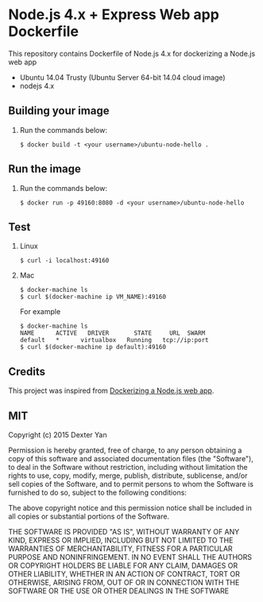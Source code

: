 # Node.js 4.x + Express Web app Dockerfile

This repository contains Dockerfile of Node.js 4.x for dockerizing a Node.js web app

- Ubuntu 14.04 Trusty (Ubuntu Server 64-bit 14.04 cloud image)
- nodejs 4.x

## Building your image

1. Run the commands below:

    ```
    $ docker build -t <your username>/ubuntu-node-hello .
    ```

## Run the image

1. Run the commands below:

    ```
    $ docker run -p 49160:8080 -d <your username>/ubuntu-node-hello
    ```

## Test
 1. Linux 
    ```
    $ curl -i localhost:49160
    ```
 2. Mac
    ```
    $ docker-machine ls
    $ curl $(docker-machine ip VM_NAME):49160
    ```
    For example
    ```
    $ docker-machine ls
    NAME      ACTIVE   DRIVER       STATE     URL  SWARM
    default   *      virtualbox   Running   tcp://ip:port
    $ curl $(docker-machine ip default):49160
    ```
    
## Credits

This project was inspired from [Dockerizing a Node.js web app](http://docs.docker.com/engine/examples/nodejs_web_app/).


## MIT

Copyright (c) 2015 Dexter Yan

Permission is hereby granted, free of charge, to any person obtaining a copy of this software and associated documentation files (the "Software"), to deal in the Software without restriction, including without limitation the rights to use, copy, modify, merge, publish, distribute, sublicense, and/or sell copies of the Software, and to permit persons to whom the Software is furnished to do so, subject to the following conditions:

The above copyright notice and this permission notice shall be included in all copies or substantial portions of the Software.

THE SOFTWARE IS PROVIDED "AS IS", WITHOUT WARRANTY OF ANY KIND, EXPRESS OR IMPLIED, INCLUDING BUT NOT LIMITED TO THE WARRANTIES OF MERCHANTABILITY, FITNESS FOR A PARTICULAR PURPOSE AND NONINFRINGEMENT. IN NO EVENT SHALL THE AUTHORS OR COPYRIGHT HOLDERS BE LIABLE FOR ANY CLAIM, DAMAGES OR OTHER LIABILITY, WHETHER IN AN ACTION OF CONTRACT, TORT OR OTHERWISE, ARISING FROM, OUT OF OR IN CONNECTION WITH THE SOFTWARE OR THE USE OR OTHER DEALINGS IN THE SOFTWARE